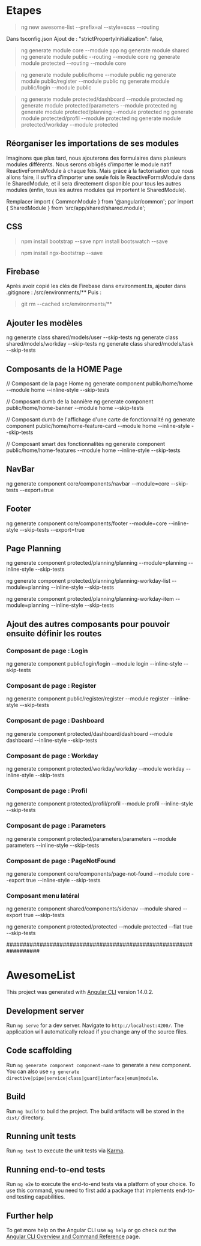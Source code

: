 # Etapes

> ng new awesome-list --prefix=al --style=scss --routing

Dans tsconfig.json
Ajout de : "strictPropertyInitialization": false,

> ng generate module core --module app
> ng generate module shared
> ng generate module public --routing --module core
> ng generate module protected --routing --module core

> ng generate module public/home --module public
> ng generate module public/register --module public
> ng generate module public/login --module public 

> ng generate module protected/dashboard --module protected
> ng generate module protected/parameters --module protected 
> ng generate module protected/planning --module protected
> ng generate module protected/profil --module protected
> ng generate module protected/workday --module protected


## Réorganiser les importations de ses modules
Imaginons que plus tard, nous ajouterons des formulaires dans plusieurs modules différents. Nous serons obligés d’importer le module natif ReactiveFormsModule à chaque fois. Mais grâce à la factorisation que nous allons faire, il suffira d’importer une seule fois le ReactiveFormsModule dans le SharedModule, et il sera directement disponible pour tous les autres modules (enfin, tous les autres modules qui importent le SharedModule).

Remplacer
import { CommonModule } from '@angular/common';
par 
import { SharedModule } from 'src/app/shared/shared.module';

## CSS

> npm install bootstrap --save
> npm install bootswatch --save

> npm install ngx-bootstrap --save

## Firebase

Après avoir copié les clés de Firebase dans environment.ts, 
ajouter dans .gitignore : /src/environments/**
Puis : 
> git rm --cached src/environments/** 

## Ajouter les modèles

ng generate class shared/models/user --skip-tests
ng generate class shared/models/workday --skip-tests
ng generate class shared/models/task --skip-tests

## Composants de la HOME Page

// Composant de la page Home
ng generate component public/home/home --module home --inline-style --skip-tests

// Composant dumb de la bannière
ng generate component public/home/home-banner --module home --skip-tests

// Composant dumb de l'affichage d'une carte de fonctionnalité
ng generate component public/home/home-feature-card --module home --inline-style --skip-tests

// Composant smart des fonctionnalités
ng generate component public/home/home-features --module home --inline-style
--skip-tests

## NavBar

ng generate component core/components/navbar --module=core --skip-tests --export=true

## Footer

ng generate component core/components/footer --module=core --inline-style --skip-tests --export=true

## Page Planning

ng generate component protected/planning/planning --module=planning --inline-style --skip-tests

ng generate component protected/planning/planning-workday-list --module=planning --inline-style --skip-tests

ng generate component protected/planning/planning-workday-item --module=planning --inline-style --skip-tests

## Ajout des autres composants pour pouvoir ensuite définir les routes

### Composant de page : Login
ng generate component public/login/login --module login --inline-style --skip-tests

### Composant de page : Register
ng generate component public/register/register --module register --inline-style --skip-tests

### Composant de page : Dashboard
ng generate component protected/dashboard/dashboard --module dashboard --inline-style --skip-tests

### Composant de page : Workday
ng generate component protected/workday/workday --module workday --inline-style --skip-tests

### Composant de page : Profil
ng generate component protected/profil/profil --module profil --inline-style --skip-tests

### Composant de page : Parameters
ng generate component protected/parameters/parameters --module parameters --inline-style --skip-tests

### Composant de page : PageNotFound
ng generate component core/components/page-not-found --module core --export true --inline-style --skip-tests

### Composant menu latéral

ng generate component shared/components/sidenav --module shared --export true -–skip-tests

ng generate component protected/protected --module protected --flat true --skip-tests






##################################################################

# AwesomeList

This project was generated with [Angular CLI](https://github.com/angular/angular-cli) version 14.0.2.

## Development server

Run `ng serve` for a dev server. Navigate to `http://localhost:4200/`. The application will automatically reload if you change any of the source files.

## Code scaffolding

Run `ng generate component component-name` to generate a new component. You can also use `ng generate directive|pipe|service|class|guard|interface|enum|module`.

## Build

Run `ng build` to build the project. The build artifacts will be stored in the `dist/` directory.

## Running unit tests

Run `ng test` to execute the unit tests via [Karma](https://karma-runner.github.io).

## Running end-to-end tests

Run `ng e2e` to execute the end-to-end tests via a platform of your choice. To use this command, you need to first add a package that implements end-to-end testing capabilities.

## Further help

To get more help on the Angular CLI use `ng help` or go check out the [Angular CLI Overview and Command Reference](https://angular.io/cli) page.
